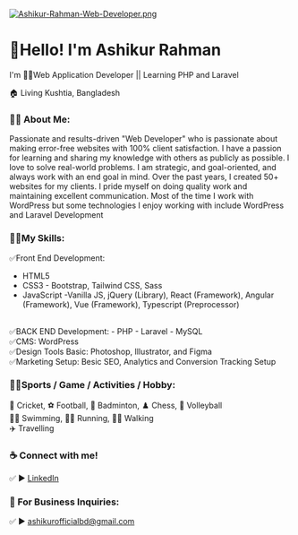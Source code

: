 [![Ashikur-Rahman-Web-Developer.png](https://i.postimg.cc/T199sykj/Ashikur-Rahman-Web-Developer.png)](https://postimg.cc/QKF19MZV)
# 👋Hello! I'm Ashikur Rahman
<p>I'm 👨‍💻Web Application Developer || Learning PHP and Laravel </p> <p>🏠 Living Kushtia, Bangladesh </p>

### 👨‍🏫 About Me:
<p>Passionate and results-driven "Web Developer" who is passionate about making error-free websites with 100% client satisfaction. I have a passion for learning and sharing my knowledge with others as publicly as possible. I love to solve real-world problems. I am strategic, and goal-oriented, and always work with an end goal in mind. Over the past years, I created 50+ websites for my clients. I pride myself on doing quality work and maintaining excellent communication. Most of the time I work with WordPress but some technologies I enjoy working with include WordPress and Laravel Development</p>

### 👨‍💻My Skills:
✅Front End Development: 
- HTML5
- CSS3 - Bootstrap, Tailwind CSS, Sass
- JavaScript -Vanilla JS, jQuery (Library), React (Framework), Angular (Framework), Vue (Framework), Typescript (Preprocessor)
 <br>
✅BACK END Development:
- PHP
- Laravel
- MySQL
  <br>
✅CMS: WordPress <br>
✅Design Tools Basic: Photoshop, Illustrator, and Figma <br>
✅Marketing Setup: Besic SEO, Analytics and Conversion Tracking Setup <br>

### 🙍‍♂️Sports / Game / Activities / Hobby:
🏏 Cricket, ⚽ Football, 🏸 Badminton, ♟️ Chess, 🏐 Volleyball  <br>
🏊‍♂️ Swimming, 🏃‍♂️ Running, 🚶‍♂️ Walking  <br>
✈️ Travelling <br>

### ☕ Connect with me!
✅ ► <a href="https://www.linkedin.com/in/ashikurofficial/">LinkedIn</a>

### 📧 For Business Inquiries:
✅ ► ashikurofficialbd@gmail.com   






